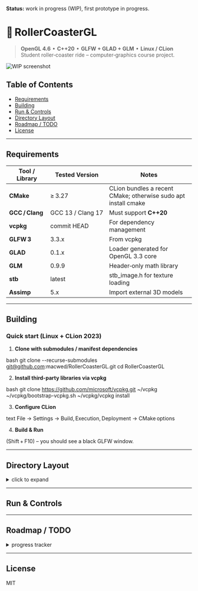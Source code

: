 **Status:** work in progress (WIP), first prototype in progress.

# 🎢 RollerCoasterGL

> **OpenGL 4.6  •  C++20  •  GLFW + GLAD + GLM  •  Linux / CLion**  
> Student roller‑coaster ride – computer‑graphics course project.

![WIP screenshot](docs/screenshot_wip.gif)

## Table of Contents
- [Requirements](#requirements)
- [Building](#building)
- [Run & Controls](#run--controls)
- [Directory Layout](#directory-layout)
- [Roadmap / TODO](#roadmap--todo)
- [License](#license)

---

## Requirements

| Tool / Library  | Tested Version    | Notes                                                            |
|-----------------|-------------------|------------------------------------------------------------------|
| **CMake**       | ≥ 3.27            | CLion bundles a recent CMake; otherwise sudo apt install cmake |
| **GCC / Clang** | GCC 13 / Clang 17 | Must support **C++20**                                           |
| **vcpkg**       | commit HEAD     | For dependency management                                        |
| **GLFW 3**      | 3.3.x             | From vcpkg                                                       |
| **GLAD**        | 0.1.x             | Loader generated for OpenGL 3.3 core                             |
| **GLM**         | 0.9.9             | Header‑only math library                                         |
| **stb**         | latest            | stb_image.h for texture loading                                |
| **Assimp**      | 5.x               | Import external 3D models                                        |

---

## Building

### Quick start (Linux + CLion 2023)

1. **Clone with submodules / manifest dependencies**

   
bash
   git clone --recurse-submodules git@github.com:macwed/RollerCoasterGL.git
   cd RollerCoasterGL


2. **Install third-party libraries via vcpkg**
   
bash
   git clone https://github.com/microsoft/vcpkg.git ~/vcpkg
   ~/vcpkg/bootstrap-vcpkg.sh
   ~/vcpkg/vcpkg install

3. **Configure CLion**
   
text
   File → Settings → Build, Execution, Deployment → CMake options


4. **Build & Run**
   
(Shift + F10) – you should see a black GLFW window.

---

## Directory Layout
<details> <summary>click to expand</summary>

   
text

    RollerCoasterGL/
    ├─ assets/          # textures, shaders, imported models
    │   ├─ shaders/
    │   └─ textures/
    ├─ docs/            # design docs, GIFs, architecture diagrams
    ├─ src/
    │   ├─ core/        # window setup, timing, input
    │   ├─ gfx/         # renderer, resources, shaders
    │   ├─ physics/     # Catmull‑Rom spline, kinematics
    │   └─ gameplay/    # components, camera rigs, game logic
    ├─ tests/           # unit tests (Catch2 / GoogleTest)
    ├─ CMakeLists.txt
    └─ vcpkg.json


</details>

---

## Run & Controls

   <!-- TO DO -->

---

## Roadmap / TODO

<details> <summary>progress tracker</summary> 

- [x] ✅ Hello Triangle

- [ ] 🚂 SplineTrack

- [ ] 🌄 Texturing – at least two textures

- [ ] 💡 Lighting – directional + point light

- [ ] 🐦 Instanced birds

- [ ] 📊 HUD (ImGui)

- [ ] 🎥 Demo video

</details>

---

## License

MIT
